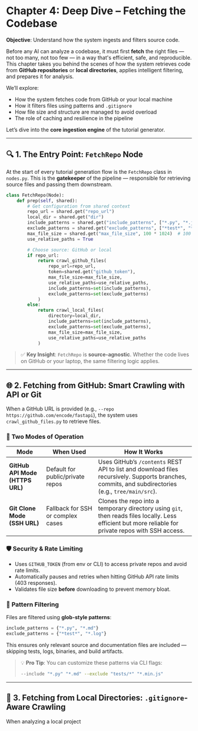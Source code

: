 # **Chapter 4: Deep Dive – Fetching the Codebase**  
**Objective**: Understand how the system ingests and filters source code.

Before any AI can analyze a codebase, it must first **fetch** the right files — not too many, not too few — in a way that's efficient, safe, and reproducible. This chapter takes you behind the scenes of how the system retrieves code from **GitHub repositories** or **local directories**, applies intelligent filtering, and prepares it for analysis.

We’ll explore:
- How the system fetches code from GitHub or your local machine
- How it filters files using patterns and `.gitignore`
- How file size and structure are managed to avoid overload
- The role of caching and resilience in the pipeline

Let’s dive into the **core ingestion engine** of the tutorial generator.

---

## 🔍 **1. The Entry Point: `FetchRepo` Node**

At the start of every tutorial generation flow is the `FetchRepo` class in `nodes.py`. This is the **gatekeeper** of the pipeline — responsible for retrieving source files and passing them downstream.

```python
class FetchRepo(Node):
    def prep(self, shared):
        # Get configuration from shared context
        repo_url = shared.get("repo_url")
        local_dir = shared.get("dir")
        include_patterns = shared.get("include_patterns", ["*.py", "*.js", "*.ts", "*.go", "*.rs", "*.md", "*.txt", "*.html", "*.css", "*.json", "*.yaml", "*.yml"])
        exclude_patterns = shared.get("exclude_patterns", ["*test*", "*spec*", "*.log", "__pycache__/*", "node_modules/*", ".git/*", ".venv/*", "dist/*", "build/*"])
        max_file_size = shared.get("max_file_size", 100 * 1024)  # 100 KB default
        use_relative_paths = True

        # Choose source: GitHub or local
        if repo_url:
            return crawl_github_files(
                repo_url=repo_url,
                token=shared.get("github_token"),
                max_file_size=max_file_size,
                use_relative_paths=use_relative_paths,
                include_patterns=set(include_patterns),
                exclude_patterns=set(exclude_patterns)
            )
        else:
            return crawl_local_files(
                directory=local_dir,
                include_patterns=set(include_patterns),
                exclude_patterns=set(exclude_patterns),
                max_file_size=max_file_size,
                use_relative_paths=use_relative_paths
            )
```

> ✅ **Key Insight**: `FetchRepo` is **source-agnostic**. Whether the code lives on GitHub or your laptop, the same filtering logic applies.

---

## 🌐 **2. Fetching from GitHub: Smart Crawling with API or Git**

When a GitHub URL is provided (e.g., `--repo https://github.com/encode/fastapi`), the system uses `crawl_github_files.py` to retrieve files.

### 🔧 **Two Modes of Operation**

| Mode | When Used | How It Works |
|------|-----------|-------------|
| **GitHub API Mode (HTTPS URL)** | Default for public/private repos | Uses GitHub’s `/contents` REST API to list and download files recursively. Supports branches, commits, and subdirectories (e.g., `tree/main/src`). |
| **Git Clone Mode (SSH URL)** | Fallback for SSH or complex cases | Clones the repo into a temporary directory using `git`, then reads files locally. Less efficient but more reliable for private repos with SSH access. |

### 🛡️ **Security & Rate Limiting**
- Uses `GITHUB_TOKEN` (from env or CLI) to access private repos and avoid rate limits.
- Automatically pauses and retries when hitting GitHub API rate limits (403 responses).
- Validates file size **before** downloading to prevent memory bloat.

### 🎯 **Pattern Filtering**
Files are filtered using **glob-style patterns**:
```python
include_patterns = {"*.py", "*.md"}
exclude_patterns = {"*test*", "*.log"}
```
This ensures only relevant source and documentation files are included — skipping tests, logs, binaries, and build artifacts.

> 💡 **Pro Tip**: You can customize these patterns via CLI flags:
> ```bash
> --include "*.py" "*.md" --exclude "tests/*" "*.min.js"
> ```

---

## 💾 **3. Fetching from Local Directories: `.gitignore`-Aware Crawling**

When analyzing a local project